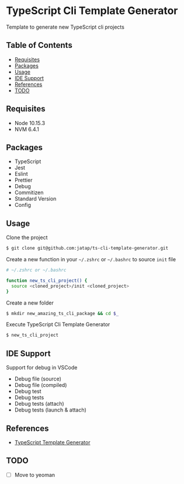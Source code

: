 # TypeScript Cli Template Generator

Template to generate new TypeScript cli projects

## Table of Contents

- [Requisites](#requisites)
- [Packages](#packages)
- [Usage](#usage)
- [IDE Support](#ide-support)
- [References](#references)
- [TODO](#todo)

## Requisites

- Node 10.15.3
- NVM 6.4.1

## Packages

- TypeScript
- Jest
- Eslint
- Prettier
- Debug
- Commitizen
- Standard Version
- Config

## Usage

Clone the project

```bash
$ git clone git@github.com:jatap/ts-cli-template-generator.git
```

Create a new function in your ```~/.zshrc``` or ```~/.bashrc``` to source ```init``` file

```bash
# ~/.zshrc or ~/.bashrc

function new_ts_cli_project() {
  source <cloned_project>/init <cloned_project>
}
```

Create a new folder

```bash
$ mkdir new_amazing_ts_cli_package && cd $_
```

Execute TypeScript Cli Template Generator

```bash
$ new_ts_cli_project
```

## IDE Support

Support for debug in VSCode

- Debug file (source)
- Debug file (compiled)
- Debug test
- Debug tests
- Debug tests (attach)
- Debug tests (launch & attach)

## References

- [TypeScript Template Generator](https://github.com/jatap/ts-template-generator)

## TODO

- [ ] Move to yeoman
